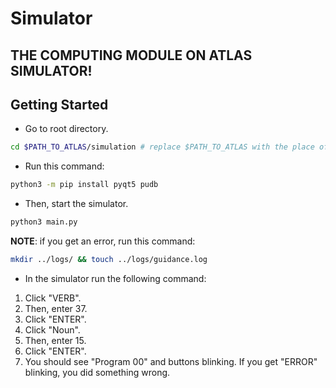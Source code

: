 # Simulator
## THE COMPUTING MODULE ON ATLAS SIMULATOR!

## Getting Started
- Go to root directory.
```bash
cd $PATH_TO_ATLAS/simulation # replace $PATH_TO_ATLAS with the place of your atlas
```

- Run this command:
```bash
python3 -m pip install pyqt5 pudb
```

- Then, start the simulator.
```bash
python3 main.py
```

**NOTE**: if you get an error, run this command:
```bash
mkdir ../logs/ && touch ../logs/guidance.log
```

- In the simulator run the following command:
1. Click "VERB".
2. Then, enter 37.
3. Click "ENTER".
4. Click "Noun".
5. Then, enter 15.
6. Click "ENTER".
7. You should see "Program 00" and buttons blinking. If you get "ERROR" blinking, you did something wrong.